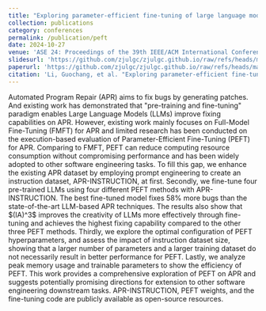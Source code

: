 ```yaml
---
title: "Exploring parameter-efficient fine-tuning of large language model on automated program repair"
collection: publications
category: conferences
permalink: /publication/peft
date: 2024-10-27
venue: 'ASE 24: Proceedings of the 39th IEEE/ACM International Conference on Automated Software Engineering'
slidesurl: 'https://github.com/zjulgc/zjulgc.github.io/raw/refs/heads/master/files/ASE24.pptx'
paperurl: 'https://github.com/zjulgc/zjulgc.github.io/raw/refs/heads/master/files/Exploring_Parameter_Effective_Fine_Tuning_of_Large_Language_Model_on_Automated_Program_Repair.pdf'
citation: 'Li, Guochang, et al. "Exploring parameter-efficient fine-tuning of large language model on automated program repair." Proceedings of the 39th IEEE/ACM International Conference on Automated Software Engineering. 2024.'
---
```


Automated Program Repair (APR) aims to fix bugs by generating patches. And existing work has demonstrated that "pre-training and fine-tuning" paradigm enables Large Language Models (LLMs) improve fixing capabilities on APR. However, existing work mainly focuses on Full-Model Fine-Tuning (FMFT) for APR and limited research has been conducted on the execution-based evaluation of Parameter-Efficient Fine-Tuning (PEFT) for APR. Comparing to FMFT, PEFT can reduce computing resource consumption without compromising performance and has been widely adopted to other software engineering tasks.
To fill this gap, we enhance the existing APR dataset by employing prompt engineering to create an instruction dataset, APR-INSTRUCTION, at first. Secondly, we fine-tune four pre-trained LLMs using four different PEFT methods with APR-INSTRUCTION. The best fine-tuned model fixes 58% more bugs than the state-of-the-art LLM-based APR techniques. The results also show that \$(IA)^3\$ improves the creativity of LLMs more effectively through fine-tuning and achieves the highest fixing capability compared to the other three PEFT methods. Thirdly, we explore the optimal configuration of PEFT hyperparameters, and assess the impact of instruction dataset size, showing that a larger number of parameters and a larger training dataset do not necessarily result in better performance for PEFT. Lastly, we analyze peak memory usage and trainable parameters to show the efficiency of PEFT.
This work provides a comprehensive exploration of PEFT on APR and suggests potentially promising directions for extension to other software engineering downstream tasks. APR-INSTRUCTION, PEFT weights, and the fine-tuning code are publicly available as open-source resources.